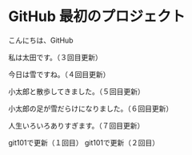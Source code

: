 # GitHub 最初のプロジェクト

こんにちは、GitHub

私は太田です。（３回目更新）

今日は雪ですね。（４回目更新）

小太郎と散歩してきました。（５回目更新）

小太郎の足が雪だらけになりました。（６回目更新）

人生いろいろありすぎます。（７回目更新）

git101で更新（１回目）
git101で更新（２回目）

